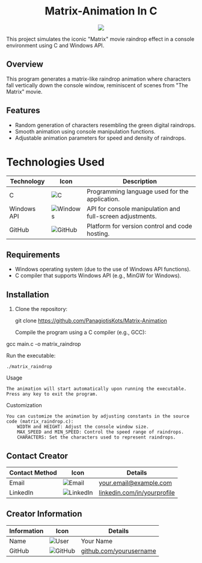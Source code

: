<div align = "center"> 

# Matrix-Animation In C


</div>

<div align = "center"> 

   
<img src = "https://i.ytimg.com/vi/irwY_HeIogk/sddefault.jpg">

</div>


This project simulates the iconic "Matrix" movie raindrop effect in a console environment using C and Windows API.

## Overview

This program generates a matrix-like raindrop animation where characters fall vertically down the console window, reminiscent of scenes from "The Matrix" movie.

## Features

- Random generation of characters resembling the green digital raindrops.
- Smooth animation using console manipulation functions.
- Adjustable animation parameters for speed and density of raindrops.



# Technologies Used

| Technology   | Icon                                      | Description                        |
|---------------|-------------------------------------------|------------------------------------|
| C             | ![C](https://img.icons8.com/color/48/000000/c.png) | Programming language used for the application. |
| Windows API   | ![Windows](https://img.icons8.com/color/48/000000/windows-10.png) | API for console manipulation and full-screen adjustments. |
| GitHub        | ![GitHub](https://img.icons8.com/material-outlined/24/000000/github.png) | Platform for version control and code hosting. |






## Requirements

- Windows operating system (due to the use of Windows API functions).
- C compiler that supports Windows API (e.g., MinGW for Windows).

## Installation

1. Clone the repository:

   git clone https://github.com/PanagiotisKots/Matrix-Animation

    Compile the program using a C compiler (e.g., GCC):


gcc main.c -o matrix_raindrop

Run the executable:


    ./matrix_raindrop

Usage

    The animation will start automatically upon running the executable.
    Press any key to exit the program.

Customization

    You can customize the animation by adjusting constants in the source code (matrix_raindrop.c):
        WIDTH and HEIGHT: Adjust the console window size.
        MAX_SPEED and MIN_SPEED: Control the speed range of raindrops.
        CHARACTERS: Set the characters used to represent raindrops.









## Contact Creator

| Contact Method | Icon                                      | Details                             |
|----------------|-------------------------------------------|-------------------------------------|
| Email          | ![Email](https://img.icons8.com/ios-filled/50/000000/email.png) | [your.email@example.com](mailto:your.email@example.com) |
| LinkedIn       | ![LinkedIn](https://img.icons8.com/material-outlined/24/000000/linkedin.png) | [linkedin.com/in/yourprofile](https://linkedin.com/in/yourprofile) |

## Creator Information

| Information    | Icon                                      | Details                             |
|----------------|-------------------------------------------|-------------------------------------|
| Name           | ![User](https://img.icons8.com/material-outlined/24/000000/user.png) | Your Name |
| GitHub         | ![GitHub](https://img.icons8.com/material-outlined/24/000000/github.png) | [github.com/yourusername](https://github.com/yourusername) |



